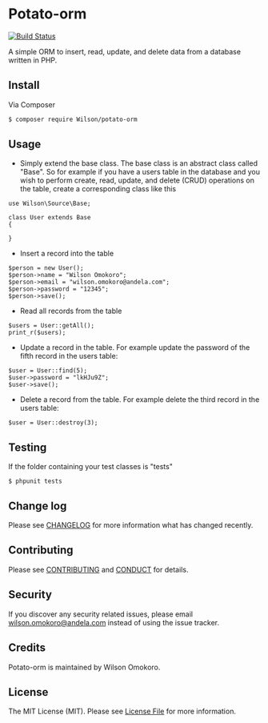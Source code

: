 # Potato-orm

[![Build Status](https://travis-ci.org/andela-womokoro/potato-orm.svg)](https://travis-ci.org/andela-womokoro/potato-orm)


A simple ORM to insert, read, update, and delete data from a database written in PHP.

## Install

Via Composer

``` bash
$ composer require Wilson/potato-orm
```

## Usage

- Simply extend the base class. The base class is an abstract class called "Base". So for example if you have a users table in the database and you wish to perform create, read, update, and delete (CRUD) operations on the table, create a corresponding class like this

```
use Wilson\Source\Base;

class User extends Base
{

}
```

- Insert a record into the table

```
$person = new User();
$person->name = "Wilson Omokoro";
$person->email = "wilson.omokoro@andela.com";
$person->password = "12345";
$person->save();
```

- Read all records from the table

```
$users = User::getAll();
print_r($users);
```

- Update a record in the table. For example update the password of the fifth record in the users table:

```
$user = User::find(5);
$user->password = "lkHJu9Z";
$user->save();
```

- Delete a record from the table. For example delete the third record in the users table:

```
$user = User::destroy(3);
```

## Testing

If the  folder containing your test classes is "tests"

```
$ phpunit tests
```

## Change log

Please see [CHANGELOG](CHANGELOG.md) for more information what has changed recently.

## Contributing

Please see [CONTRIBUTING](CONTRIBUTING.md) and [CONDUCT](CONDUCT.md) for details.

## Security

If you discover any security related issues, please email wilson.omokoro@andela.com instead of using the issue tracker.

## Credits

Potato-orm is maintained by Wilson Omokoro.

## License

The MIT License (MIT). Please see [License File](LICENSE.md) for more information.

[ico-version]: https://img.shields.io/packagist/v/league/:package_name.svg?style=flat-square
[ico-license]: https://img.shields.io/badge/license-MIT-brightgreen.svg?style=flat-square
[ico-travis]: https://img.shields.io/travis/thephpleague/:package_name/master.svg?style=flat-square
[ico-scrutinizer]: https://img.shields.io/scrutinizer/coverage/g/thephpleague/:package_name.svg?style=flat-square
[ico-code-quality]: https://img.shields.io/scrutinizer/g/thephpleague/:package_name.svg?style=flat-square
[ico-downloads]: https://img.shields.io/packagist/dt/league/:package_name.svg?style=flat-square

[link-packagist]: https://packagist.org/packages/league/:package_name
[link-travis]: https://travis-ci.org/thephpleague/:package_name
[link-scrutinizer]: https://scrutinizer-ci.com/g/thephpleague/:package_name/code-structure
[link-code-quality]: https://scrutinizer-ci.com/g/thephpleague/:package_name
[link-downloads]: https://packagist.org/packages/league/:package_name
[link-author]: https://github.com/:author_username
[link-contributors]: ../../contributors
